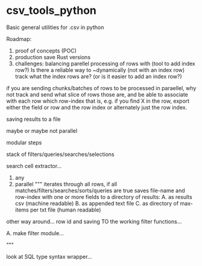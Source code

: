 # csv_tools_python
Basic general utilities for .csv in python


Roadmap:
1. proof of concepts (POC)
2. production save Rust versions
3. challenges: balancing parellel processing of rows with 
(tool to add index row?)
Is there a reliable way to ~dynamically (not with an index row)
track what the index rows are?
(or is it easier to add an index row?)

if you are sending chunks/batches of rows to be processed
in paraellel, why not track and send what slice of rows
those are, and be able to associate with each row
which row-index that is,
e.g. if you find X in the row,
export either the field or row and the row index
or alternately just the row index.

saving results to a file

maybe or maybe not parallel

modular steps

stack of filters/queries/searches/selections

search cell extractor...
1. any
2. parallel
"""
iterates through all rows,
if all matches/filters/searches/sorts/queries are true
saves file-name and row-index with one or more fields to a 
directory of results:
A. as results csv (machine readable)
B. as appended text file
C. as directory of max-items per txt file (human readable)

other way around...
row id and saving TO the working filter functions...

A. make filter module...

"""


look at SQL type syntax wrapper...
